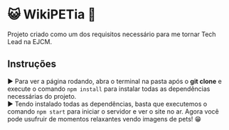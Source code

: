 # 😺️ WikiPETia 🐶️
Projeto criado como um dos requisitos necessário para me tornar Tech Lead na EJCM.

## Instruções
▶️ Para ver a página rodando, abra o terminal na pasta após o **git clone** e execute o comando `npm install` para instalar todas as dependências necessárias do projeto.<br/>
▶️ Tendo instalado todas as dependências, basta que executemos o comando `npm start` para iniciar o servidor e ver o site no ar. Agora você pode usufruir de momentos relaxantes vendo imagens de pets! 😁️
